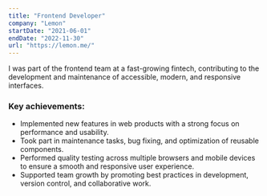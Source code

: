 ```yaml
---
title: "Frontend Developer"
company: "Lemon"
startDate: "2021-06-01"
endDate: "2022-11-30"
url: "https://lemon.me/"
---
```


I was part of the frontend team at a fast-growing fintech, contributing to the development and maintenance of accessible, modern, and responsive interfaces.

### Key achievements:

- Implemented new features in web products with a strong focus on performance and usability.
- Took part in maintenance tasks, bug fixing, and optimization of reusable components.
- Performed quality testing across multiple browsers and mobile devices to ensure a smooth and responsive user experience.
- Supported team growth by promoting best practices in development, version control, and collaborative work.
